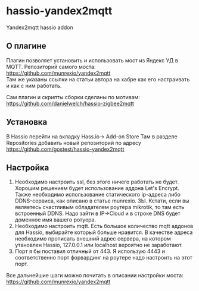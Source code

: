 # hassio-yandex2mqtt
Yandex2mqtt hassio addon

## О плагине
Плагин позволяет установить и использовать мост из Яндекс УД в MQTT. Репозиторий самого моста:
https://github.com/munrexio/yandex2mqtt  
Там же указаны ссылки на статьи автора на хабре как его настраивать и как с ним работать. 

Сам плагин и скрипты сборки сделаны по мотивам:  
https://github.com/danielwelch/hassio-zigbee2mqtt

## Установка
В Hassio перейти на вкладку Hass.io-> Add-on Store
Там в разделе Repositories добавить новый репозиторий по адресу https://github.com/gostest/hassio-yandex2mqtt

## Настройка
1. Необходимо настроить ssl, без этого ничего работать не будет. Хорошим решением будет использование аддона Let's Encrypt. Также необходимо использование статического ip-адреса либо DDNS-сервиса, как описано в статье munrexio.
ЗЫ. Кстати, если вы являетесь счастливым обладателем роутера mikrotik, то там есть встроенный DDNS. Надо зайти в IP->Cloud и в строке DNS будет доменное имя вашего ротуера.
2. Необходимо настроить mqtt. Есть большое количество mqtt аддонов для Hassio, выбирайте который больше нравится. В качестве адреса необходимо прописать внешний адрес сервера, на котором утановлен Hassio, 127.0.0.1 или localhost вероятно не заработают.
3. Порт я бы поставил отличный от 443. Я использую 4443 и соответственно порт форвардинг на роутере надо настроить на этот порт.

Все дальнейшие шаги можно почитать в описании настройки моста:
https://github.com/munrexio/yandex2mqtt
